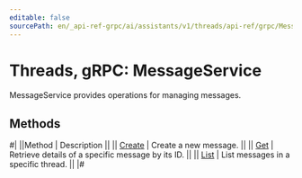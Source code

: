 ```yaml
---
editable: false
sourcePath: en/_api-ref-grpc/ai/assistants/v1/threads/api-ref/grpc/Message/index.md
---
```


# Threads, gRPC: MessageService

MessageService provides operations for managing messages.

## Methods

#|
||Method | Description ||
|| [Create](create.md) | Create a new message. ||
|| [Get](get.md) | Retrieve details of a specific message by its ID. ||
|| [List](list.md) | List messages in a specific thread. ||
|#
